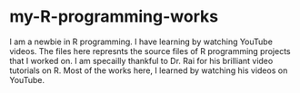 # my-R-programming-works

I am a newbie in R programming. I have learning by watching YouTube videos.
The files here represnts the source files of R programming projects that I worked on.
I am specailly thankful to Dr. Rai for his brilliant video tutorials on R. 
Most of the works here, I learned by watching his videos on YouTube.
